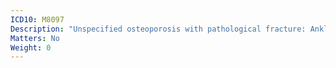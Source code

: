 ```yaml
---
ICD10: M8097
Description: "Unspecified osteoporosis with pathological fracture: Ankle and foot"
Matters: No
Weight: 0
---
```


